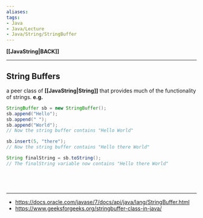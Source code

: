```yaml
---
aliases:
tags:
- Java
- Java/Lecture
- Java/String/StringBuffer
---
```

**[[JavaString|BACK]]**

---
## String Buffers
a peer class of **[[JavaString|String]]** that provides much of the functionality of strings.
**e.g.**
```java
StringBuffer sb = new StringBuffer();
sb.append("Hello");
sb.append(" ");
sb.append("World");
// Now the string buffer contains "Hello World"

sb.insert(5, "there");
// Now the string buffer contains "Hello there World"

String finalString = sb.toString();
// The finalString variable now contains "Hello there World"
```

<br>

# 
---
- https://docs.oracle.com/javase/7/docs/api/java/lang/StringBuffer.html
- https://www.geeksforgeeks.org/stringbuffer-class-in-java/